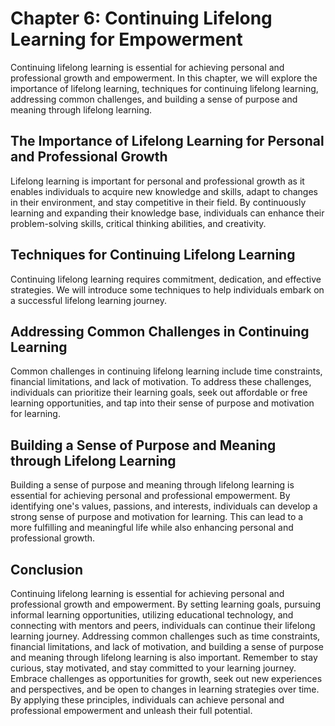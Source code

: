 Chapter 6: Continuing Lifelong Learning for Empowerment
=======================================================

Continuing lifelong learning is essential for achieving personal and professional growth and empowerment. In this chapter, we will explore the importance of lifelong learning, techniques for continuing lifelong learning, addressing common challenges, and building a sense of purpose and meaning through lifelong learning.

The Importance of Lifelong Learning for Personal and Professional Growth
------------------------------------------------------------------------

Lifelong learning is important for personal and professional growth as it enables individuals to acquire new knowledge and skills, adapt to changes in their environment, and stay competitive in their field. By continuously learning and expanding their knowledge base, individuals can enhance their problem-solving skills, critical thinking abilities, and creativity.

Techniques for Continuing Lifelong Learning
-------------------------------------------

Continuing lifelong learning requires commitment, dedication, and effective strategies. We will introduce some techniques to help individuals embark on a successful lifelong learning journey.

Addressing Common Challenges in Continuing Learning
---------------------------------------------------

Common challenges in continuing lifelong learning include time constraints, financial limitations, and lack of motivation. To address these challenges, individuals can prioritize their learning goals, seek out affordable or free learning opportunities, and tap into their sense of purpose and motivation for learning.

Building a Sense of Purpose and Meaning through Lifelong Learning
-----------------------------------------------------------------

Building a sense of purpose and meaning through lifelong learning is essential for achieving personal and professional empowerment. By identifying one's values, passions, and interests, individuals can develop a strong sense of purpose and motivation for learning. This can lead to a more fulfilling and meaningful life while also enhancing personal and professional growth.

Conclusion
----------

Continuing lifelong learning is essential for achieving personal and professional growth and empowerment. By setting learning goals, pursuing informal learning opportunities, utilizing educational technology, and connecting with mentors and peers, individuals can continue their lifelong learning journey. Addressing common challenges such as time constraints, financial limitations, and lack of motivation, and building a sense of purpose and meaning through lifelong learning is also important. Remember to stay curious, stay motivated, and stay committed to your learning journey. Embrace challenges as opportunities for growth, seek out new experiences and perspectives, and be open to changes in learning strategies over time. By applying these principles, individuals can achieve personal and professional empowerment and unleash their full potential.


